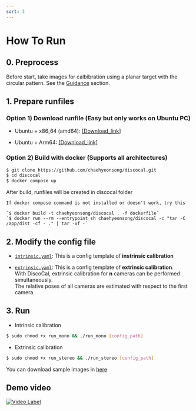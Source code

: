 ```yaml
---
sort: 3
---
```


# How To Run

## 0. Preprocess
Before start, take images for calbibration using a planar target with the circular pattern. See the [Guidance](./Guidance.md) section.

## 1. Prepare runfiles
### Option 1) Download runfile (Easy but only works on Ubuntu PC)
* Ubuntu + x86_64 (amd64): 
	[[Download_link]](https://www.dropbox.com/scl/fo/m7ugu49aboonfk1o55spk/ADgaLJ8n3V_oks52XEz2Sts?rlkey=noidt7em84dtzfbbxl0j28wxk&st=nzrwslgt&dl=0)

* Ubuntu + Arm64: 
	[[Download_link]](https://www.dropbox.com/scl/fo/j0s4rr1bkzul7r8bptks6/ADmWkbheq0jjjIbGLno8gw4?rlkey=xaflec5h9591i0dct8akb3p9z&st=qnqwcoul&dl=0)

### Option 2) Build with docker (Supports all architectures)
```bash
$ git clone https://github.com/chaehyeonsong/discocal.git
$ cd discocal
$ docker compose up
```
After build, runfiles will be created in discocal folder 

```tip
If docker compose command is not installed or doesn't work, try this

`$ docker build -t chaehyeonsong/discocal . -f dockerfile`  
`$ docker run --rm --entrypoint sh chaehyeonsong/discocal -c "tar -C /app/dist -cf - ." | tar -xf -`
```



## 2. Modify the config file
- [`intrinsic.yaml`](../codes/intrinsic.yaml): This is a config template of **instrinsic calibration**


- [`extrinsic.yaml`](../codes/intrinsic.yaml): This is a config template of **extrinsic calibration**.  
With DiscoCal, extrinsic calibration for **n** cameras can be performed simultaneously.  
The relative poses of all cameras are estimated with respect to the first camera.

## 3. Run 
* Intrinsic calibration
```bash
$ sudo chmod +x run_mono && ./run_mono [config_path]
```
* Extrinsic calibration
```bash
$ sudo chmod +x run_stereo && ./run_stereo [config_path]
```

You can download sample images in [here](https://www.dropbox.com/scl/fo/mdy8xivja5wfwrjpculb3/ALXiShefmtTgfacgkOm7Zcw?rlkey=0ndgwesufd22f7i0mcfrtl8uo&st=s99ke8pt&dl=0)

<!-- ## 4. Results -->

## Demo video

[![Video Label](http://img.youtube.com/vi/75tsl_WARz4/0.jpg)](https://youtu.be/75tsl_WARz4)